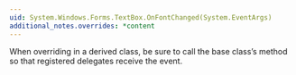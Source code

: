 ```yaml
---
uid: System.Windows.Forms.TextBox.OnFontChanged(System.EventArgs)
additional_notes.overrides: *content
---
```


<p>When overriding <xref href="System.Windows.Forms.TextBox.OnFontChanged(System.EventArgs)"></xref> in a derived class, be sure to call the base class’s <xref href="System.Windows.Forms.TextBox.OnFontChanged(System.EventArgs)"></xref> method so that registered delegates receive the event.</p>


